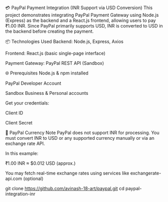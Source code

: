 💳 PayPal Payment Integration (INR Support via USD Conversion)
This project demonstrates integrating PayPal Payment Gateway using Node.js (Express) as the backend and a React.js frontend, allowing users to pay ₹1.00 INR. Since PayPal primarily supports USD, INR is converted to USD in the backend before creating the payment.

📦 Technologies Used
Backend: Node.js, Express, Axios

Frontend: React.js (basic single-page interface)

Payment Gateway: PayPal REST API (Sandbox)

🌐 Prerequisites
Node.js & npm installed

PayPal Developer Account

Sandbox Business & Personal accounts

Get your credentials:

Client ID

Client Secret

🔐 PayPal Currency Note
PayPal does not support INR for processing. You must convert INR to USD or any supported currency manually or via an exchange rate API.

In this example:

₹1.00 INR ≈ $0.012 USD (approx.)

You may fetch real-time exchange rates using services like exchangerate-api.com (optional) 

git clone https://github.com/avinash-18-art/paypal.git
cd paypal-integration-inr